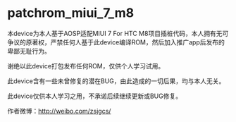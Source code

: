 # patchrom_miui_7_m8
本device为本人基于AOSP适配MIUI 7 For HTC M8项目插桩代码，本人拥有无可争议的原著权，严禁任何人基于此device编译ROM，然后加入推广app后发布的卑鄙无耻行为。

谢绝以此device打包发布任何ROM，仅供个人学习试用。

此device含有一些未曾修复的潜在BUG，由此造成的一切后果，均与本人无关。

此device仅供本人学习之用，不承诺后续继续更新或BUG修复。

作者微博：http://weibo.com/zsjgcs/
